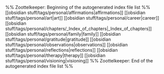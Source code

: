 %% Zoottelkeeper: Beginning of the autogenerated index file list  %%
 [[obsidian stuff/tags/personal/affirmations|affirmations]]
 [[obsidian stuff/tags/personal/art|art]]
 [[obsidian stuff/tags/personal/career|career]]
 [[obsidian stuff/tags/personal/chapters/_Index_of_chapters|_Index_of_chapters]]
 [[obsidian stuff/tags/personal/family|family]]
 [[obsidian stuff/tags/personal/gratitude|gratitude]]
 [[obsidian stuff/tags/personal/observations|observations]]
 [[obsidian stuff/tags/personal/reflections|reflections]]
 [[obsidian stuff/tags/personal/therapy|therapy]]
 [[obsidian stuff/tags/personal/visioning|visioning]]
%% Zoottelkeeper: End of the autogenerated index file list  %%
